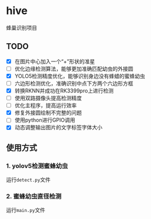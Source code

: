 # hive

蜂巢识别项目

## TODO
- [x] 在图片中心加入一个“+”形状的准星
- [ ] 优化边缘检测算法，能够更加准确匹配幼虫的外接圆
- [x] YOLO5检测精度优化，能够识别身边没有蜂蜡的蜜蜂幼虫
- [ ] 六边形检测优化，准确识别中点下方两个六边形方框
- [x] 转换RKNN并成功在RK3399pro上进行检测
- [ ] 使用双路摄像头提高检测精度
- [ ] 优化主程序，提高运行效率
- [x] 修复外接圆绘制不完整的问题
- [ ] 使用python进行GPIO调用
- [x] 动态调整输出图片的文字标签字体大小

## 使用方式
### 1. yolov5检测蜜蜂幼虫
运行`detect.py`文件

### 2. 蜜蜂幼虫直径检测
运行`main.py`文件
